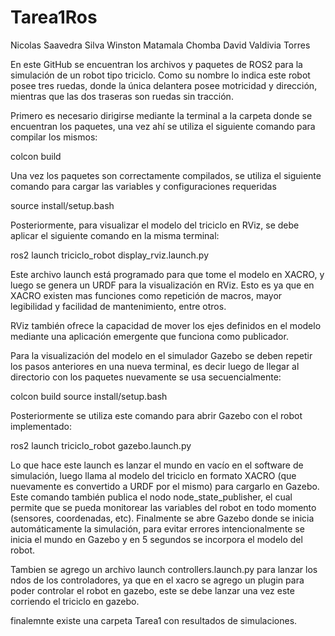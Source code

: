 # Tarea1Ros
Nicolas Saavedra Silva 
Winston Matamala Chomba
David Valdivia Torres

En este GitHub se encuentran los archivos y paquetes de ROS2 para la simulación de un robot tipo triciclo. Como su nombre lo indica este robot posee tres ruedas, donde la única delantera posee motricidad y dirección, mientras que las dos traseras son ruedas sin tracción.

Primero es necesario dirigirse mediante la terminal a la carpeta donde se encuentran los paquetes, una vez ahí se utiliza el siguiente comando para compilar los mismos:

colcon build

Una vez los paquetes son correctamente compilados, se utiliza el siguiente comando para cargar las variables y configuraciones requeridas

source install/setup.bash

Posteriormente, para visualizar el modelo del triciclo en RViz, se debe aplicar el siguiente comando en la misma terminal:

ros2 launch triciclo_robot display_rviz.launch.py

Este archivo launch está programado para que tome el modelo en XACRO, y luego se genera un URDF para la visualización en RViz. Esto es ya que en XACRO existen mas funciones como repetición de macros, mayor legibilidad y facilidad de mantenimiento, entre otros.

RViz también ofrece la capacidad de mover los ejes definidos en el modelo mediante una aplicación emergente que funciona como publicador.

Para la visualización del modelo en el simulador Gazebo se deben repetir los pasos anteriores en una nueva terminal, es decir luego de llegar al directorio con los paquetes nuevamente se usa secuencialmente:

colcon build
source install/setup.bash

Posteriormente se utiliza este comando para abrir Gazebo con el robot implementado:

ros2 launch triciclo_robot gazebo.launch.py

Lo que hace este launch es lanzar el mundo en vacío en el software de simulación, luego llama al modelo del triciclo en formato XACRO (que nuevamente es convertido a URDF por el mismo) para cargarlo en Gazebo. Este comando también publica el nodo node_state_publisher, el cual permite que se pueda monitorear las variables del robot en todo momento (sensores, coordenadas, etc). Finalmente se abre Gazebo donde se inicia automáticamente la simulación, para evitar errores intencionalmente se inicia el mundo en Gazebo y en 5 segundos se incorpora el modelo del robot.

Tambien se agrego un archivo launch controllers.launch.py para lanzar los ndos de los controladores, ya que en el xacro se agrego un plugin para poder controlar el robot en gazebo, este se debe lanzar una vez este corriendo el triciclo en gazebo.

finalemnte existe una carpeta Tarea1 con resultados de simulaciones. 

